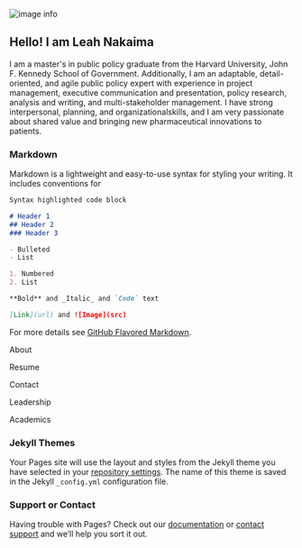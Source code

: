 
![image info](./pictures/Leahweb.jpg)

## Hello! I am Leah Nakaima

I am a master's in public policy graduate from the Harvard University, John F. Kennedy School of Government. Additionally, I am an adaptable, detail-oriented, and agile public policy expert with experience in project management, executive communication and presentation, policy research, analysis and writing, and multi-stakeholder management. I have strong interpersonal, planning, and organizationalskills, and I am very passionate about shared value and bringing new pharmaceutical innovations to patients.

### Markdown

Markdown is a lightweight and easy-to-use syntax for styling your writing. It includes conventions for

```markdown
Syntax highlighted code block

# Header 1
## Header 2
### Header 3

- Bulleted
- List

1. Numbered
2. List

**Bold** and _Italic_ and `Code` text

[Link](url) and ![Image](src)
```

For more details see [GitHub Flavored Markdown](https://guides.github.com/features/mastering-markdown/).




About



Resume



Contact



Leadership



Academics




### Jekyll Themes

Your Pages site will use the layout and styles from the Jekyll theme you have selected in your [repository settings](https://github.com/Leahnakaima/Leahnakaima/settings/pages). The name of this theme is saved in the Jekyll `_config.yml` configuration file.

### Support or Contact

Having trouble with Pages? Check out our [documentation](https://docs.github.com/categories/github-pages-basics/) or [contact support](https://support.github.com/contact) and we’ll help you sort it out.
